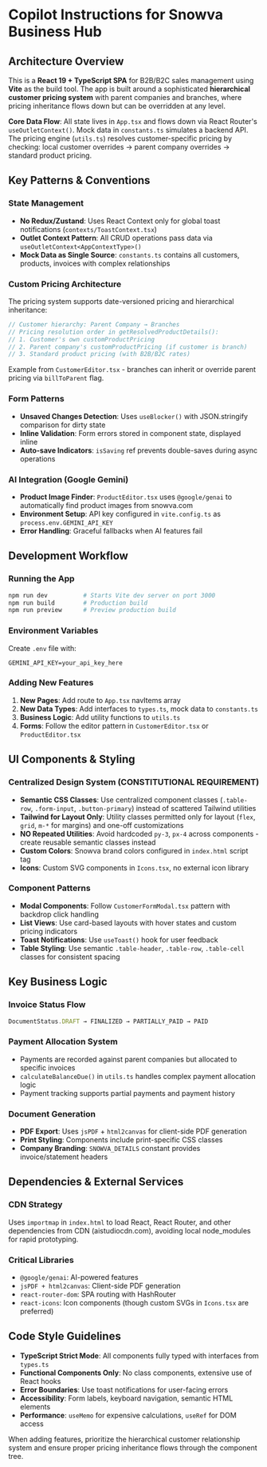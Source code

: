 # Copilot Instructions for Snowva Business Hub

## Architecture Overview

This is a **React 19 + TypeScript SPA** for B2B/B2C sales management using **Vite** as the build tool. The app is built around a sophisticated **hierarchical customer pricing system** with parent companies and branches, where pricing inheritance flows down but can be overridden at any level.

**Core Data Flow**: All state lives in `App.tsx` and flows down via React Router's `useOutletContext()`. Mock data in `constants.ts` simulates a backend API. The pricing engine (`utils.ts`) resolves customer-specific pricing by checking: local customer overrides → parent company overrides → standard product pricing.

## Key Patterns & Conventions

### State Management

- **No Redux/Zustand**: Uses React Context only for global toast notifications (`contexts/ToastContext.tsx`)
- **Outlet Context Pattern**: All CRUD operations pass data via `useOutletContext<AppContextType>()`
- **Mock Data as Single Source**: `constants.ts` contains all customers, products, invoices with complex relationships

### Custom Pricing Architecture

The pricing system supports date-versioned pricing and hierarchical inheritance:

```typescript
// Customer hierarchy: Parent Company → Branches
// Pricing resolution order in getResolvedProductDetails():
// 1. Customer's own customProductPricing
// 2. Parent company's customProductPricing (if customer is branch)
// 3. Standard product pricing (with B2B/B2C rates)
```

Example from `CustomerEditor.tsx` - branches can inherit or override parent pricing via `billToParent` flag.

### Form Patterns

- **Unsaved Changes Detection**: Uses `useBlocker()` with JSON.stringify comparison for dirty state
- **Inline Validation**: Form errors stored in component state, displayed inline
- **Auto-save Indicators**: `isSaving` ref prevents double-saves during async operations

### AI Integration (Google Gemini)

- **Product Image Finder**: `ProductEditor.tsx` uses `@google/genai` to automatically find product images from snowva.com
- **Environment Setup**: API key configured in `vite.config.ts` as `process.env.GEMINI_API_KEY`
- **Error Handling**: Graceful fallbacks when AI features fail

## Development Workflow

### Running the App

```bash
npm run dev          # Starts Vite dev server on port 3000
npm run build        # Production build
npm run preview      # Preview production build
```

### Environment Variables

Create `.env` file with:

```
GEMINI_API_KEY=your_api_key_here
```

### Adding New Features

1. **New Pages**: Add route to `App.tsx` navItems array
2. **New Data Types**: Add interfaces to `types.ts`, mock data to `constants.ts`
3. **Business Logic**: Add utility functions to `utils.ts`
4. **Forms**: Follow the editor pattern in `CustomerEditor.tsx` or `ProductEditor.tsx`

## UI Components & Styling

### Centralized Design System (CONSTITUTIONAL REQUIREMENT)

- **Semantic CSS Classes**: Use centralized component classes (`.table-row`, `.form-input`, `.button-primary`) instead of scattered Tailwind utilities
- **Tailwind for Layout Only**: Utility classes permitted only for layout (`flex`, `grid`, `m-*` for margins) and one-off customizations
- **NO Repeated Utilities**: Avoid hardcoded `py-3`, `px-4` across components - create reusable semantic classes instead
- **Custom Colors**: Snowva brand colors configured in `index.html` script tag
- **Icons**: Custom SVG components in `Icons.tsx`, no external icon library

### Component Patterns

- **Modal Components**: Follow `CustomerFormModal.tsx` pattern with backdrop click handling
- **List Views**: Use card-based layouts with hover states and custom pricing indicators
- **Toast Notifications**: Use `useToast()` hook for user feedback
- **Table Styling**: Use semantic `.table-header`, `.table-row`, `.table-cell` classes for consistent spacing

## Key Business Logic

### Invoice Status Flow

```typescript
DocumentStatus.DRAFT → FINALIZED → PARTIALLY_PAID → PAID
```

### Payment Allocation System

- Payments are recorded against parent companies but allocated to specific invoices
- `calculateBalanceDue()` in `utils.ts` handles complex payment allocation logic
- Payment tracking supports partial payments and payment history

### Document Generation

- **PDF Export**: Uses `jsPDF` + `html2canvas` for client-side PDF generation
- **Print Styling**: Components include print-specific CSS classes
- **Company Branding**: `SNOWVA_DETAILS` constant provides invoice/statement headers

## Dependencies & External Services

### CDN Strategy

Uses `importmap` in `index.html` to load React, React Router, and other dependencies from CDN (aistudiocdn.com), avoiding local node_modules for rapid prototyping.

### Critical Libraries

- `@google/genai`: AI-powered features
- `jsPDF + html2canvas`: Client-side PDF generation
- `react-router-dom`: SPA routing with HashRouter
- `react-icons`: Icon components (though custom SVGs in `Icons.tsx` are preferred)

## Code Style Guidelines

- **TypeScript Strict Mode**: All components fully typed with interfaces from `types.ts`
- **Functional Components Only**: No class components, extensive use of React hooks
- **Error Boundaries**: Use toast notifications for user-facing errors
- **Accessibility**: Form labels, keyboard navigation, semantic HTML elements
- **Performance**: `useMemo` for expensive calculations, `useRef` for DOM access

When adding features, prioritize the hierarchical customer relationship system and ensure proper pricing inheritance flows through the component tree.
